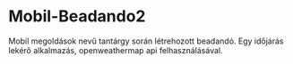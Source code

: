 # Mobil-Beadando2

Mobil megoldások nevű tantárgy során létrehozott beadandó. Egy időjárás lekérő alkalmazás, openweathermap api felhasználásával.
